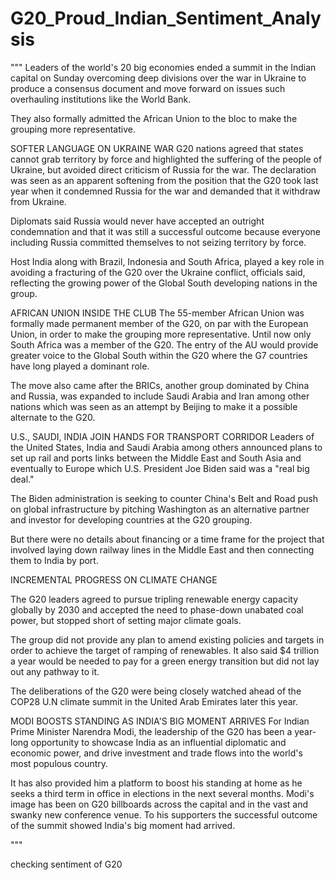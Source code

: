 # G20_Proud_Indian_Sentiment_Analysis

""" Leaders of the world's 20 big economies ended a summit in the Indian capital on 
Sunday overcoming deep divisions over the war in Ukraine to produce a consensus document 
and move forward on issues such overhauling institutions like the World Bank.

They also formally admitted the African Union to the bloc to make the grouping more 
representative.

SOFTER LANGUAGE ON UKRAINE WAR
G20 nations agreed that states cannot grab territory by force and highlighted the 
suffering of the people of Ukraine, but avoided direct criticism of Russia for the war. 
The declaration was seen as an apparent softening from the position that the G20 took 
last year when it condemned Russia for the war and demanded that it withdraw from Ukraine. 

Diplomats said Russia would never have accepted an outright condemnation and that it was 
still a successful outcome because everyone including Russia committed themselves to not 
seizing territory by force.

Host India along with Brazil, Indonesia and South Africa, played a key role in avoiding a 
fracturing of the G20 over the Ukraine conflict, officials said, reflecting the growing 
power of the Global South developing nations in the group.

AFRICAN UNION INSIDE THE CLUB
The 55-member African Union was formally made permanent member of the G20, 
on par with the European Union, in order to make the grouping more representative.
Until now only South Africa was a member of the G20. The entry of the AU would 
provide greater voice to the Global South within the G20 where the G7 countries 
have long played a dominant role.

The move also came after the BRICs, another group dominated by China and Russia, 
was expanded to include Saudi Arabia and Iran among other nations which was seen as 
an attempt by Beijing to make it a possible alternate to the G20.

U.S., SAUDI, INDIA JOIN HANDS FOR TRANSPORT CORRIDOR
Leaders of the United States, India and Saudi Arabia among others announced plans to 
set up rail and ports links between the Middle East and South Asia and eventually to 
Europe which U.S. President Joe Biden said was a "real big deal."

The Biden administration is seeking to counter China's Belt and Road push on global 
infrastructure by pitching Washington as an alternative partner and investor for 
developing countries at the G20 grouping.

But there were no details about financing or a time frame for the project that 
involved laying down railway lines in the Middle East and then connecting them to India by port.

INCREMENTAL PROGRESS ON CLIMATE CHANGE

The G20 leaders agreed to pursue tripling renewable energy capacity globally by 2030 
and accepted the need to phase-down unabated coal power, but stopped short of setting 
major climate goals.

The group did not provide any plan to amend existing policies and targets in order to 
achieve the target of ramping of renewables. It also said $4 trillion a year would be 
needed to pay for a green energy transition but did not lay out any pathway to it.

The deliberations of the G20 were being closely watched ahead of the COP28 U.N climate
summit in the United Arab Emirates later this year.

MODI BOOSTS STANDING AS INDIA'S BIG MOMENT ARRIVES
For Indian Prime Minister Narendra Modi, the leadership of the G20 has been a year-long
opportunity to showcase India as an influential diplomatic and economic power, and drive 
investment and trade flows into the world's most populous country.

It has also provided him a platform to boost his standing at home as he seeks a third term
in office in elections in the next several months. Modi's image has been on G20 billboards
across the capital and in the vast and swanky new conference venue. To his supporters the
successful outcome of the summit showed India's big moment had arrived.

"""

checking sentiment of G20 
